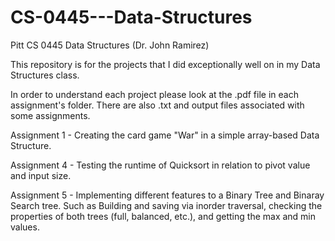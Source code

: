 # CS-0445---Data-Structures
Pitt CS 0445 Data Structures (Dr. John Ramirez)

This repository is for the projects that I did exceptionally well on in my Data Structures class.

In order to understand each project please look at the .pdf file in each assignment's folder.
There are also .txt and output files associated with some assignments.

Assignment 1 - Creating the card game "War" in a simple array-based Data Structure.

Assignment 4 - Testing the runtime of Quicksort in relation to pivot value and input size.

Assignment 5 - Implementing different features to a Binary Tree and Binaray Search tree. Such as Building and saving via inorder traversal, checking the properties of both trees (full, balanced, etc.), and getting the max and min values.

